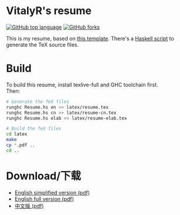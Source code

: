 # VitalyR's resume

[![GitHub top language](https://img.shields.io/github/languages/top/ice1000/resume.svg)](https://github.com/ice1000/resume)
[![GitHub forks](https://img.shields.io/github/forks/ice1000/resume.svg?style=social&label=Fork)](https://github.com/ice1000/resume)

This is my resume, based on [this template](https://github.com/ice1000/resume).
There's a [Haskell script](Resume.hs) to generate the TeX source files.

# Build

To build this resume, install texlive-full and GHC toolchain first.<br/>
Then:

```bash
# Generate the TeX files
runghc Resume.hs en >> latex/resume.tex
runghc Resume.hs cn >> latex/resume-cn.tex
runghc Resume.hs elab >> latex/resume-elab.tex

# Build the TeX files
cd latex
make
cp *.pdf ..
cd ..
```

# Download/下载

+ [English simplified version (pdf)](./resume.pdf)
+ [English full version (pdf)](./resume-elab.pdf)
+ [中文版 (pdf)](./resume-cn.pdf)
